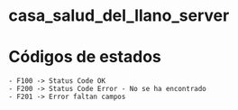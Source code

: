 # casa_salud_del_llano_server

# Códigos de estados

    - F100 -> Status Code OK
    - F200 -> Status Code Error - No se ha encontrado
    - F201 -> Error faltan campos